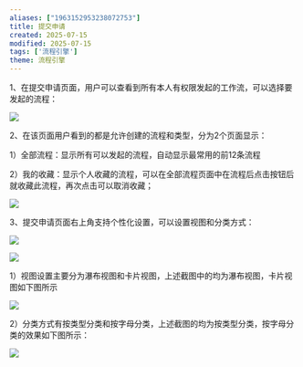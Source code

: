 ```yaml
---
aliases: ["1963152953238072753"]
title: 提交申请
created: 2025-07-15
modified: 2025-07-15
tags: ['流程引擎']
theme: 流程引擎
---
```


1、在提交申请页面，用户可以查看到所有本人有权限发起的工作流，可以选择要发起的流程：

![](https://myhelpdoc.oss-cn-heyuan.aliyuncs.com/mdimages/c6e93481bf0f923cbcfc75f3906352f2.jpg)

2、在该页面用户看到的都是允许创建的流程和类型，分为2个页面显示：

1）全部流程：显示所有可以发起的流程，自动显示最常用的前12条流程

2）我的收藏：显示个人收藏的流程，可以在全部流程页面中在流程后点击按钮后就收藏此流程，再次点击可以取消收藏；

![](https://myhelpdoc.oss-cn-heyuan.aliyuncs.com/mdimages/2662125799e33cc00930aa6d266dbff9.jpg)

3、提交申请页面右上角支持个性化设置，可以设置视图和分类方式：

![](https://myhelpdoc.oss-cn-heyuan.aliyuncs.com/mdimages/78171e5d672749885de18e7ae92d8a73.jpg)

![](https://myhelpdoc.oss-cn-heyuan.aliyuncs.com/mdimages/7a6ac23079f850b9c7f99e31b599f089.jpg)

1）视图设置主要分为瀑布视图和卡片视图，上述截图中的均为瀑布视图，卡片视图如下图所示

![](https://myhelpdoc.oss-cn-heyuan.aliyuncs.com/mdimages/d9eb89efce21cd82b0ce5d587ff2da2a.jpg)

2）分类方式有按类型分类和按字母分类，上述截图的均为按类型分类，按字母分类的效果如下图所示：

![](https://myhelpdoc.oss-cn-heyuan.aliyuncs.com/mdimages/84e99da42f48daad66c47d5d4b47f5f6.jpg)

